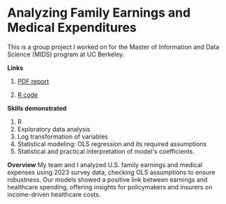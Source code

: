 # Analyzing Family Earnings and Medical Expenditures
This is a group project I worked on for the Master of Information and Data Science (MIDS) program at UC Berkeley.

**Links**
1. [PDF report](https://github.com/jonathanhorx/portfolio/blob/main/OLS%20Regression%20on%20Analyzing%20Family%20Earnings%20and%20Medical%20Expenditures/Analyzing%20Family%20Earning%20and%20Medical%20Expenditures.pdf)

2. [R code](https://github.com/jonathanhorx/portfolio/blob/main/OLS%20Regression%20on%20Analyzing%20Family%20Earnings%20and%20Medical%20Expenditures/Analyzing%20Family%20Earning%20and%20Medical%20Expenditures.Rmd)


**Skills demonstrated**
1. R
2. Exploratory data analysis
3. Log transformation of variables
4. Statistical modeling: OLS regression and its required assumptions 
5. Statistical and practical interpretation of model's coefficients.

**Overview**
My team and I analyzed U.S. family earnings and medical expenses using 2023 survey data, checking OLS assumptions to ensure robustness. Our models showed a positive link between earnings and healthcare spending, offering insights for policymakers and insurers on income-driven healthcare costs.
